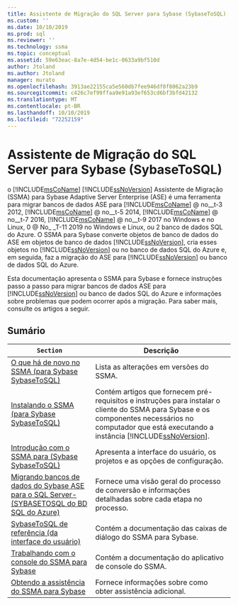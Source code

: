 ```yaml
---
title: Assistente de Migração do SQL Server para Sybase (SybaseToSQL) | Microsoft Docs
ms.custom: ''
ms.date: 10/10/2019
ms.prod: sql
ms.reviewer: ''
ms.technology: ssma
ms.topic: conceptual
ms.assetid: 59e63eac-8a7e-4d54-be1c-0633a9bf510d
author: Jtoland
ms.author: Jtoland
manager: murato
ms.openlocfilehash: 3913ae22155ca5e560db7fee946df0f8062a23b9
ms.sourcegitcommit: c426c7ef99ffaa9e91a93ef653cd6bf3bfd42132
ms.translationtype: MT
ms.contentlocale: pt-BR
ms.lasthandoff: 10/10/2019
ms.locfileid: "72252159"
---
```

# <a name="sql-server-migration-assistant-for-sybase-sybasetosql"></a>Assistente de Migração do SQL Server para Sybase (SybaseToSQL)

o [!INCLUDE[msCoName](../../includes/msconame_md.md)] [!INCLUDE[ssNoVersion](../../includes/ssnoversion-md.md)] Assistente de Migração (SSMA) para Sybase Adaptive Server Enterprise (ASE) é uma ferramenta para migrar bancos de dados ASE para [!INCLUDE[msCoName](../../includes/msconame_md.md)] @ no__t-3 2012, [!INCLUDE[msCoName](../../includes/msconame_md.md)] @ no__t-5 2014, [!INCLUDE[msCoName](../../includes/msconame_md.md)] @ no__t-7 2016, [!INCLUDE[msCoName](../../includes/msconame_md.md)] @ no__t-9 2017 no Windows e no Linux, 0 @ No_ _T-11 2019 no Windows e Linux, ou 2 banco de dados SQL do Azure. O SSMA para Sybase converte objetos de banco de dados do ASE em objetos de banco de dados [!INCLUDE[ssNoVersion](../../includes/ssnoversion-md.md)], cria esses objetos no [!INCLUDE[ssNoVersion](../../includes/ssnoversion-md.md)] ou no banco de dados SQL do Azure e, em seguida, faz a migração do ASE para [!INCLUDE[ssNoVersion](../../includes/ssnoversion-md.md)] ou banco de dados SQL do Azure.
  
Esta documentação apresenta o SSMA para Sybase e fornece instruções passo a passo para migrar bancos de dados ASE para [!INCLUDE[ssNoVersion](../../includes/ssnoversion-md.md)] ou banco de dados SQL do Azure e informações sobre problemas que podem ocorrer após a migração. Para saber mais, consulte os artigos a seguir.  
  
## <a name="contents"></a>Sumário  
  
|`Section`|Descrição|
|-----------|---------------|
|[O que há de novo no SSMA &#40;para Sybase SybaseToSQL&#41;](../../ssma/sybase/what-s-new-in-ssma-for-sybase-sybasetosql.md)|Lista as alterações em versões do SSMA.|  
|[Instalando o SSMA &#40;para Sybase SybaseToSQL&#41;](../../ssma/sybase/installing-ssma-for-sybase-sybasetosql.md)|Contém artigos que fornecem pré-requisitos e instruções para instalar o cliente do SSMA para Sybase e os componentes necessários no computador que está executando a instância [!INCLUDE[ssNoVersion](../../includes/ssnoversion-md.md)].|  
|[Introdução com o SSMA para &#40;Sybase SybaseToSQL&#41;](../../ssma/sybase/getting-started-with-ssma-for-sybase-sybasetosql.md)|Apresenta a interface do usuário, os projetos e as opções de configuração.|  
|[Migrando bancos de dados do Sybase ASE para o SQL Server- &#40;SYBASETOSQL do BD SQL do Azure&#41;](../../ssma/sybase/migrating-sybase-ase-databases-to-sql-server-azure-sql-db-sybasetosql.md)|Fornece uma visão geral do processo de conversão e informações detalhadas sobre cada etapa no processo.|  
|[SybaseToSQL de referência &#40;da interface do usuário&#41;](../../ssma/sybase/user-interface-reference-sybasetosql.md)|Contém a documentação das caixas de diálogo do SSMA para Sybase.|  
|[Trabalhando com o console do SSMA para Sybase](working-with-ssma-for-sybase-console-sybasetosql.md)|Contém a documentação do aplicativo de console do SSMA.|  
|[Obtendo a assistência do SSMA para Sybase](https://go.microsoft.com/fwlink/?LinkID=708538&clcid=0x409)|Fornece informações sobre como obter assistência adicional.|  
